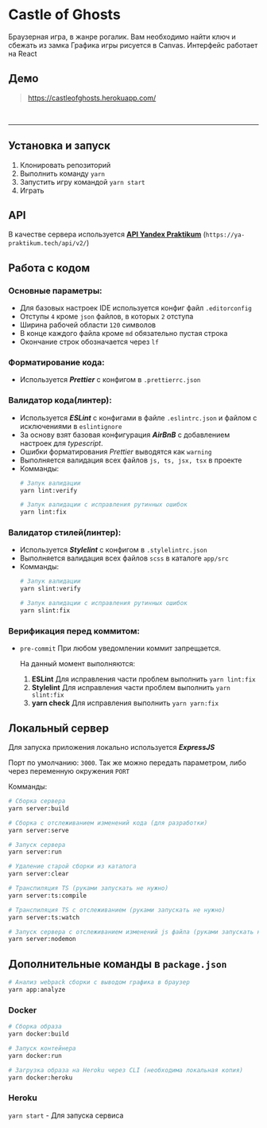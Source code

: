 # Castle of Ghosts

Браузерная игра, в жанре рогалик. Вам необходимо найти ключ и сбежать из замка
Графика игры рисуется в Canvas. Интерфейс работает на React

## Демо
> https://castleofghosts.herokuapp.com/

<br/>

---

## Установка и запуск
1. Клонировать репозиторий
2. Выполнить команду `yarn`
3. Запустить игру командой `yarn start`
4. Играть

## API
В качестве сервера используется
[__API Yandex Praktikum__](https://ya-praktikum.tech/api/v2/swagger/)
(`https://ya-praktikum.tech/api/v2/`)

## Работа с кодом

### Основные параметры:
-   Для базовых настроек IDE используется конфиг файл `.editorconfig`
-   Отступы `4` кроме `json` файлов, в которых `2` отступа
-   Ширина рабочей области `120` символов
-   В конце каждого файла кроме `md` обязательно пустая строка
-   Окончание строк обозначается через `lf`

### Форматирование кода:
-   Используется __*Prettier*__ с конфигом в `.prettierrc.json`

### Валидатор кода(линтер):
-   Используется __*ESLint*__ с конфигами в файле `.eslintrc.json` и файлом с исключениями в `eslintignore`
-   За основу взят базовая конфигурация __*AirBnB*__ с добавлением настроек для *typescript*.
-   Ошибки форматирования *Prettier* выводятся как `warning`
-   Выполняется валидация всех файлов `js, ts, jsx, tsx` в проекте
-   Комманды:
    ```bash
    # Запук валидации
    yarn lint:verify

    # Запук валидации с исправления рутинных ошибок
    yarn lint:fix
    ```
### Валидатор стилей(линтер):
-   Используется __*Stylelint*__ с конфигом в `.stylelintrc.json`
-   Выполняется валидация всех файлов `scss` в каталоге `app/src`
-   Комманды:
    ```bash
    # Запук валидации
    yarn slint:verify

    # Запук валидации с исправления рутинных ошибок
    yarn slint:fix
    ```

### Верификация перед коммитом:
-   `pre-commit` При любом уведомлении коммит запрещается.

    На данный момент выполняются:
    1. __ESLint__
    Для исправления части проблем выполнить `yarn lint:fix`
    2. __Stylelint__
    Для исправления части проблем выполнить `yarn slint:fix`
    3. __yarn check__
    Для исправления выполнить `yarn yarn:fix`


## Локальный сервер
Для запуска приложения локально используется __*ExpressJS*__

Порт по умолчанию: `3000`.
Так же можно передать параметром, либо через переменную окружения `PORT`

Комманды:
```bash
# Сборка сервера
yarn server:build

# Сборка с отслеживанием изменений кода (для разработки)
yarn server:serve

# Запуск сервера
yarn server:run

# Удаление старой сборки из каталога
yarn server:clear

# Транспиляция TS (руками запускать не нужно)
yarn server:ts:compile

# Транспиляция TS с отслеживанием (руками запускать не нужно)
yarn server:ts:watch

# Запуск сервера с отслеживанием изменений js файла (руками запускать не нужно)
yarn server:nodemon
```

## Дополнительные команды в `package.json`
```bash
# Анализ webpack сборки с выводом графика в браузер
yarn app:analyze
```

### Docker
```bash
# Сборка образа
yarn docker:build

# Запуск контейнера
yarn docker:run

# Загрузка образа на Heroku через CLI (необходима локальная копия)
yarn docker:heroku
```

### Heroku
`yarn start` - Для запуска сервиса

